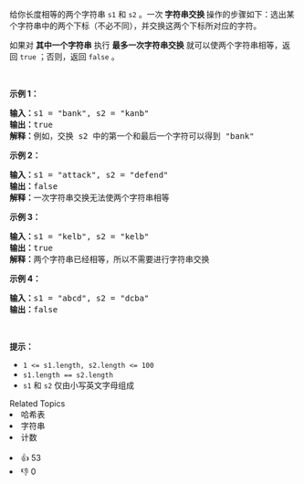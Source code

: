 <p>给你长度相等的两个字符串 <code>s1</code> 和 <code>s2</code> 。一次<strong> 字符串交换 </strong>操作的步骤如下：选出某个字符串中的两个下标（不必不同），并交换这两个下标所对应的字符。</p>

<p>如果对 <strong>其中一个字符串</strong> 执行 <strong>最多一次字符串交换</strong> 就可以使两个字符串相等，返回 <code>true</code> ；否则，返回 <code>false</code> 。</p>

<p>&nbsp;</p>

<p><strong>示例 1：</strong></p>

<pre><strong>输入：</strong>s1 = "bank", s2 = "kanb"
<strong>输出：</strong>true
<strong>解释：</strong>例如，交换 s2 中的第一个和最后一个字符可以得到 "bank"
</pre>

<p><strong>示例 2：</strong></p>

<pre><strong>输入：</strong>s1 = "attack", s2 = "defend"
<strong>输出：</strong>false
<strong>解释：</strong>一次字符串交换无法使两个字符串相等
</pre>

<p><strong>示例 3：</strong></p>

<pre><strong>输入：</strong>s1 = "kelb", s2 = "kelb"
<strong>输出：</strong>true
<strong>解释：</strong>两个字符串已经相等，所以不需要进行字符串交换
</pre>

<p><strong>示例 4：</strong></p>

<pre><strong>输入：</strong>s1 = "abcd", s2 = "dcba"
<strong>输出：</strong>false
</pre>

<p>&nbsp;</p>

<p><strong>提示：</strong></p>

<ul> 
 <li><code>1 &lt;= s1.length, s2.length &lt;= 100</code></li> 
 <li><code>s1.length == s2.length</code></li> 
 <li><code>s1</code> 和 <code>s2</code> 仅由小写英文字母组成</li> 
</ul>

<div><div>Related Topics</div><div><li>哈希表</li><li>字符串</li><li>计数</li></div></div><br><div><li>👍 53</li><li>👎 0</li></div>